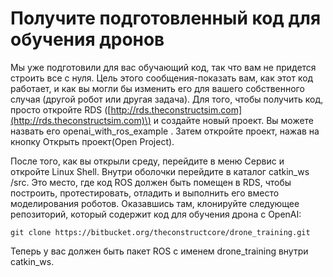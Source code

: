 # Получите подготовленный код для обучения дронов

Мы уже подготовили для вас обучающий код, так что вам не придется строить все с нуля. Цель этого сообщения-показать вам, как этот код работает, и как вы могли бы изменить его для вашего собственного случая \(другой робот или другая задача\). Для того, чтобы получить код, просто откройте RDS \([http://rds.theconstructsim.com](http://rds.theconstructsim.com)\) и создайте новый проект. Вы можете назвать его openai\_with\_ros\_example . Затем откройте проект, нажав на кнопку Открыть проект\(Open Project\).

После того, как вы открыли среду, перейдите в меню Сервис и откройте Linux Shell. Внутри оболочки перейдите в каталог catkin\_ws /src. Это место, где код ROS должен быть помещен в RDS, чтобы построить, протестировать, отладить и выполнить его вместо моделирования роботов. Оказавшись там, клонируйте следующее репозиторий, который содержит код для обучения дрона с OpenAI:

```text
git clone https://bitbucket.org/theconstructcore/drone_training.git
```

Теперь у вас должен быть пакет ROS с именем drone\_training внутри catkin\_ws.

